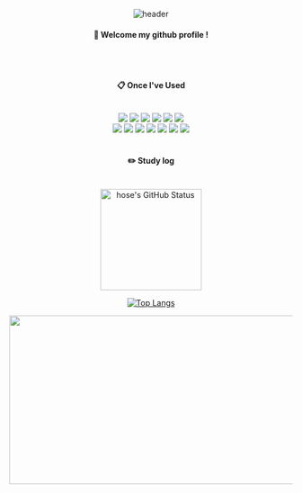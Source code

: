 
<div align="center"> 

![header](https://capsule-render.vercel.app/api?type=cylinder&color=000000&height=150&section=header&text=Hose&fontColor=ffffff&fontSize=70&animation=fadeIn&fontAlignY=55&desc=%20&descAlignY=62&descAlign=62)
  
####  :wave: Welcome my github profile !

  
 <br/>
 <br/>
  
####  :clipboard: Once I've Used 
  
 <br/>

<img src="https://img.shields.io/badge/python-3776AB?style=for-the-badge&logo=python&logoColor=white">
<img src="https://img.shields.io/badge/JAVA-007396?style=for-the-badge&logo=Java&logoColor=white">
<img src="https://img.shields.io/badge/linux-FCC624?style=for-the-badge&logo=linux&logoColor=white">
<img src="https://img.shields.io/badge/Spring-6DB33F?style=for-the-badge&logo=Spring&logoColor=white">
<img src="https://img.shields.io/badge/intellijidea-000000?style=for-the-badge&logo=intellijidea&logoColor=white">
<img src="https://img.shields.io/badge/MySQL-4479A1?style=for-the-badge&logo=MySQL&logoColor=white"> <br>
<img src="https://img.shields.io/badge/amazonwebservices-232F3E?style=for-the-badge&logo=amazonwebservices&logoColor=white">
<img src="https://img.shields.io/badge/Eclipse-2C2255?style=for-the-badge&logo=Eclipse%20IDE&logoColor=white">
<img src="https://img.shields.io/badge/github-181717?style=for-the-badge&logo=github&logoColor=white">
<img src="https://img.shields.io/badge/VSCode-007ACC?style=for-the-badge&logo=VisualStudioCode&logoColor=white">
<img src="https://img.shields.io/badge/c++-00599C?style=for-the-badge&logo=cplusplus&logoColor=white">
<img src="https://img.shields.io/badge/docker-2496ED?style=for-the-badge&logo=docker&logoColor=white">
<img src="https://img.shields.io/badge/kubernetes-326CE5?style=for-the-badge&logo=kubernetes&logoColor=white">

   <br/>
   <br/>

  #### :pencil2: Study log
 
  <br/>
<a href="https://github.com/hosekwak"><img align="center" style="height:180px" src="https://github-readme-stats.vercel.app/api?username=hosekwak&show_icons=true&include_all_commits=true&hide_border=true&bg_color=30,000000,588beb&title_color=fff&text_color=fff" alt="hose's GitHub Status" /></a>  <br/>

[![Top Langs](https://github-readme-stats.vercel.app/api/top-langs/?username=hosekwak&layout=compact)](https://github.com/anuraghazra/github-readme-stats)
  <br/>

  <a href="https://www.gitanimals.org/en_US?utm_medium=image&utm_source=hosekwak&utm_content=farm">
<img
  src="https://render.gitanimals.org/farms/hosekwak"
  width="600"
  height="300"
/>
</a>
 

</div>
    


